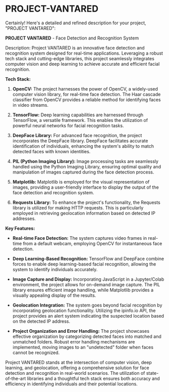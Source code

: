 # PROJECT-VANTARED
Certainly! Here's a detailed and refined description for your project, "PROJECT VANTARED":

**PROJECT VANTARED** - Face Detection and Recognition System

Description:
Project VANTARED is an innovative face detection and recognition system designed for real-time applications. Leveraging a robust tech stack and cutting-edge libraries, this project seamlessly integrates computer vision and deep learning to achieve accurate and efficient facial recognition.

**Tech Stack:**
1. **OpenCV:** The project harnesses the power of OpenCV, a widely-used computer vision library, for real-time face detection. The Haar cascade classifier from OpenCV provides a reliable method for identifying faces in video streams.

2. **TensorFlow:** Deep learning capabilities are harnessed through TensorFlow, a versatile framework. This enables the utilization of powerful neural networks for facial recognition tasks.

3. **DeepFace Library:** For advanced face recognition, the project incorporates the DeepFace library. DeepFace facilitates accurate identification of individuals, enhancing the system's ability to match detected faces with known identities.

4. **PIL (Python Imaging Library):** Image processing tasks are seamlessly handled using the Python Imaging Library, ensuring optimal quality and manipulation of images captured during the face detection process.

5. **Matplotlib:** Matplotlib is employed for the visual representation of images, providing a user-friendly interface to display the output of the face detection and recognition system.

6. **Requests Library:** To enhance the project's functionality, the Requests library is utilized for making HTTP requests. This is particularly employed in retrieving geolocation information based on detected IP addresses.

**Key Features:**
- **Real-time Face Detection:** The system captures video frames in real-time from a default webcam, employing OpenCV for instantaneous face detection.
  
- **Deep Learning-Based Recognition:** TensorFlow and DeepFace combine forces to enable deep learning-based facial recognition, allowing the system to identify individuals accurately.

- **Image Capture and Display:** Incorporating JavaScript in a Jupyter/Colab environment, the project allows for on-demand image capture. The PIL library ensures efficient image handling, while Matplotlib provides a visually appealing display of the results.

- **Geolocation Integration:** The system goes beyond facial recognition by incorporating geolocation functionality. Utilizing the ipinfo.io API, the project provides an alert system indicating the suspected location based on the detected IP address.

- **Project Organization and Error Handling:** The project showcases effective organization by categorizing detected faces into matched and unmatched folders. Robust error handling mechanisms are implemented, moving images to an "undetected" folder when faces cannot be recognized.

Project VANTARED stands at the intersection of computer vision, deep learning, and geolocation, offering a comprehensive solution for face detection and recognition in real-world scenarios. The utilization of state-of-the-art libraries and a thoughtful tech stack ensures both accuracy and efficiency in identifying individuals and their potential locations.


